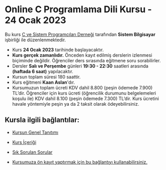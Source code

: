 # Online C Programlama Dili Kursu - 24 Ocak 2023


 Bu kurs [C ve Sistem Programcıları Derneği](http://www.csystem.org/) tarafından __Sistem Bilgisayar__ işbirliği ile düzenlenmektedir.
+ Kurs __24 Ocak 2023__ tarihinde başlayacaktır.
+ __Kurs gerçek zamanlıdır.__ Önceden kayıt edilmiş derslerin izlenmesi biçiminde değildir. Öğrenciler ders sırasında eğitmene soru sorabilirler.
+ Dersler __Salı ve Perşembe__ günleri  __19:30 - 22:30__ saatleri arasında __(haftada 6 saat)__ yapılacaktır.
+ Kursun toplam süresi 180 saattir.
+ Kurs eğitmeni __Kaan Aslan__'dır.
+ Kursumuzun toplam ücreti KDV dahil 8.800 (peşin ödemede 7.900) TL’dir. Öğrenciler için kurs ücreti (öğrencilik durumunu belgelemeleri koşulu ile) KDV dahil 8.100 (peşin ödemede 7.300) TL’dir. Kurs ücretini havale yöntemiyle peşin ya da 2 taksit olarak ödeyebilirsiniz.
## Kursla ilgili bağlantılar:
+ [Kursun Genel Tanıtımı](https://github.com/CSD-1993/Online-C-Programlama-Dili-Kursu-24-Ocak-2023-/blob/main/kurs-tan%C4%B1t%C4%B1m%C4%B1.md)
+ [Kurs İçeriği](https://github.com/CSD-1993/Online-C-Programlama-Dili-Kursu-24-Ocak-2023-/blob/main/kurs-i%C3%A7eri%C4%9Fi.md)
+ [Sık Sorulan Sorular](https://github.com/CSD-1993/Online-C-Programlama-Dili-Kursu-24-Ocak-2023-/blob/main/SSS.md)

+ [Kursumuza ön kayıt yaptırmak için bu bağlantıyı kullanabilirsiniz.]( https://us06web.zoom.us/meeting/register/tZAqfuiorT4uHNRPH-ZLc-DTJhNVJPizqjgO)
